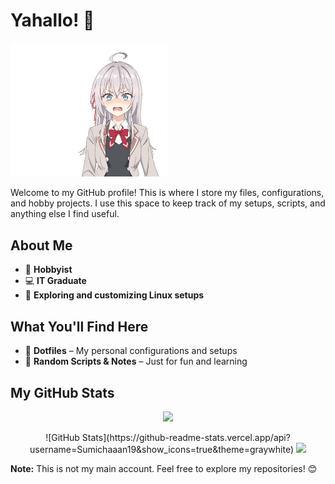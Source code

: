 # Yahallo! 👋

<p align="left">
  <img src="./Images/roshidere.gif" alt="6" width="50%" />
</p>

Welcome to my GitHub profile! This is where I store my files, configurations, and hobby projects. I use this space to keep track of my setups, scripts, and anything else I find useful.

## About Me
- 🎨 **Hobbyist**
- 💻 **IT Graduate**
- 🔧 **Exploring and customizing Linux setups**

## What You'll Find Here
- 📂 **Dotfiles** – My personal configurations and setups
- 📝 **Random Scripts & Notes** – Just for fun and learning

## My GitHub Stats


<p align="center">
  <img src="https://github-profile-summary-cards.vercel.app/api/cards/profile-details?username=Sumichaaan19&theme=github" />
</p>


<p align="center">
![GitHub Stats](https://github-readme-stats.vercel.app/api?username=Sumichaaan19&show_icons=true&theme=graywhite)
  <img src="https://github-profile-summary-cards.vercel.app/api/cards/most-commit-language?username=Sumichaaan19&theme=github" />
</p>

**Note:** This is not my main account. Feel free to explore my repositories! 😊

